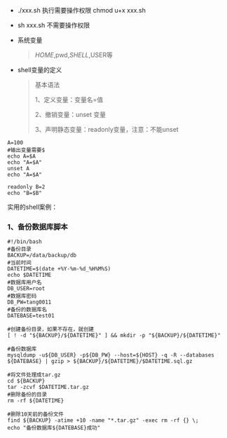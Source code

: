 - ./xxx.sh 执行需要操作权限 chmod u+x xxx.sh

- sh xxx.sh 不需要操作权限

- 系统变量

  > $HOME,$pwd,$SHELL,$USER等

- shell变量的定义

  >基本语法
  >
  >1、定义变量：变量名=值
  >
  >2、撤销变量：unset 变量
  >
  >3、声明静态变量：readonly变量，注意：不能unset

```shell
A=100
#输出变量需要$
echo A=$A
echo "A=$A"
unset A
echo "A=$A"

readonly B=2
echo "B=$B"
```

实用的shell案例：

### 1、备份数据库脚本

```shell
#!/bin/bash
#备份目录
BACKUP=/data/backup/db
#当前时间
DATETIME=$(date +%Y-%m-%d_%H%M%S)
echo $DATETIME
#数据库用户名
DB_USER=root
#数据库密码
DB_PW=tang0011
#备份的数据库名
DATEBASE=test01

#创建备份目录，如果不存在，就创建
[ ! -d "${BACKUP}/${DATETIME}" ] && mkdir -p "${BACKUP}/${DATETIME}"

#备份数据库
mysqldump -u${DB_USER} -p${DB_PW} --host=${HOST} -q -R --databases ${DATEBASE} | gzip > ${BACKUP}/${DATETIME}/$DATETIME.sql.gz

#将文件处理成tar.gz
cd ${BACKUP}
tar -zcvf $DATETIME.tar.gz
#删除备份的目录
rm -rf ${DATETIME}

#删除10天前的备份文件
find ${BACKUP} -atime +10 -name "*.tar.gz" -exec rm -rf {} \;
echo "备份数据库${DATEBASE}成功"
```

